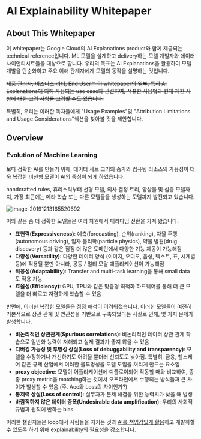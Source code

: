 # AI Explainability Whitepaper

## About This Whitepaper

이 whitepaper는 Google Cloud의 AI Explanations product와 함께 제공되는 technical reference입니다. ML 모델을 설계하고 delivery하는 모델 개발자와 데이터 사이언티시트들을 대상으로 합니다. 우리의 목표는 AI Explanations을 활용하여 모델 개발을 단순화하고 주요 이해 관계자에게 모델의 동작을 설명하는 것입니다.



~~제품 관리자, 비즈니스 리더, End User는 이 whitepaper의 일부, 특히 AI Explanations에 의해 사용되는 use case와 관련하여, 적절한 사용법과 현재 제한 사항에 대한 고려 사항을 고려할 수도 있습니다.~~ 

특별히, 우리는 이러한 독자들에게 "Usage Examples"및 "Attribution Limitations and Usage Considerations"섹션을 찾아볼 것을 제안합니다.



## Overview

### Evolution of Machine Learning

보다 정확한 AI를 만들기 위해, 데이터 세트 크기의 증가와 컴퓨팅 리소스의 가용성이 더욱 복잡한 비선형 모델이 AI의 중심이 되게 하였습니다. 

handcrafted rules, 휴리스틱부터 선형 모델, 의사 결정 트리, 앙상블 및 심층 모델까지, 가장 최근에는 메타 학습 또는 다른 모델들을 생성하는 모델까지 발전되고 있습니다.



![image-20191213165520692](C:\Users\yj.jeong\AppData\Roaming\Typora\typora-user-images\image-20191213165520692.png)

이와 같은 좀 더 정확한 모델들은 여러 차원에서 패러다임 전환을 가져 왔습니다.

- **표현력(Expressiveness)**: 예측(forecasting), 순위(ranking), 자율 주행(autonomous driving), 입자 물리학(particle physics), 약물 발견(drug discovery) 등과 같은 점점 더 많은 도메인에서 다양한 기능 제공이 가능해짐
- **다양성(Versatility)**: 다양한 데이터 양식 (이미지, 오디오, 음성, 텍스트, 표, 시계열 등)에 적용될 뿐만 아니라, 공동 / 멀티 모달 애플리케이션이 가능해짐
- **적응성(Adaptability)**: Transfer and multi-task learning을 통해 small data 도 적용 가능
- **효율성(Efficiency)**: GPU, TPU와 같은 맞춤형 최적화 하드웨어를 통해 더 큰 모델을 더 빠르고 저렴하게 학습할 수 있음



반면에, 이러한 복잡한 모델들은 점점 해석이 어려워졌습니다. 이러한 모델들이 여전히 기본적으로 상관 관계 및 연관성을 기반으로 구축되었다는 사실로 인해, 몇 가지 문제가 발생합니다.

- **비논리적인 상관관계(Spurious correlations)**: 비논리적인 데이터 상관 관계 학습으로 일반화 능력이 저해되고 실제 결과가 좋지 않을 수 있음
- **디버깅 가능성 및 투명성 상실(Loss of debuggability and transparency)**: 모델을 수정하거나 개선하기도 어려울 뿐더러 신뢰도도 낮아짐. 특별히, 금융, 헬스케어 같은 규제 산업에서 이러한 불투명성을 모델 도입을 꺼리게 만드는 요소임
- **proxy objective**: 모델이 어플리케이션에 디플로이되어 작동할 때와 비교하여, 종종 proxy metric을 matching하는 것에서 오프라인에서 수행되는 방식들과 큰 차이가 발생할 수 있음 (주. Acc와 Loss의 차이인가?)
- **통제력 상실(Loss of control)**: 실무자가 문제 해결을 위한 능력치가 낮을 때 발생
- **바람직하지 않은 데이터 증폭(Undesirable data amplification)**: 우리의 사회적 규범과 원칙에 반하는 bias



이러한 챌린지들은 loop에서 사람들을 지키는 것과  [AI를 책임감있게 활용](https://ai.google/responsibilities/responsible-ai-practices/)하고 개발하할 수 있도록 하기 위해 explainability의 필요성을 강조합니다.








